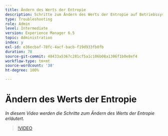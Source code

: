 ```yaml
---
title: Ändern des Werts der Entropie
description: Schritte zum Ändern des Werts der Entropie auf Betriebssystemebene
type: Troubleshooting
role: Admin
level: Intermediate
version: Experience Manager 6.5
topic: Administration
index: y
exl-id: e36ecbaf-78fc-4acf-bacb-f19d933fb0fb
duration: 78
source-git-commit: 48433a5367c281cf5a1c106b08a1306f1b0e8ef4
workflow-type: tm+mt
source-wordcount: '38'
ht-degree: 100%

---
```


# Ändern des Werts der Entropie

*In diesem Video werden die Schritte zum Ändern des Werts der Entropie erläutert.*

>[!VIDEO](https://video.tv.adobe.com/v/335494?quality=12&learn=on)
